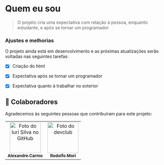 # Quem eu sou







> O projeto cria uma expectativa com relação à pessoa, enquanto estudante, e após se tornar um programador

### Ajustes e melhorias

O projeto ainda está em desenvolvimento e as próximas atualizações serão voltadas nas seguintes tarefas:

- [x] Criação do html
- [x] Expectativa após se tornar um programador
- [x] Expectativa quanto à trabalhar no exterior










## 🤝 Colaboradores

Agradecemos às seguintes pessoas que contribuíram para este projeto:

<table>
  <tr>
    <td align="center">
      <a href="#">
        <img src="https://avatars3.githubusercontent.com/u/31936044" width="100px;" alt="Foto do Iuri Silva no GitHub"/><br>
        <sub>
          <b>Alexandre Carmo</b>
        </sub>
      </a>
    </td>
    <td align="center">
      <a href="#">
        <img src="https://i3.wp.com/rodolfomori.com.br/wp-content/uploads/2021/05/Co%CC%81pia-de-Yellow-White-and-Black-Edgy-Maximalism-Video-Gaming-YouTube-Outro-1-1024x1024.png" width="100px;" alt="Foto do devclub"/><br>
        <sub>
          <b>Rodolfo Mori</b>
        </sub>
      </a>
    </td>
  </tr>
</table>





